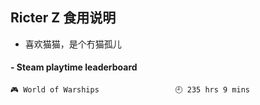 ## Ricter Z 食用说明
- 喜欢猫猫，是个冇猫孤儿

<!-- steam-box start -->
#### - Steam playtime leaderboard
```text
🎮 World of Warships                 🕘 235 hrs 9 mins
```
<!-- Powered by https://github.com/YouEclipse/steam-box . -->
<!-- steam-box end -->
